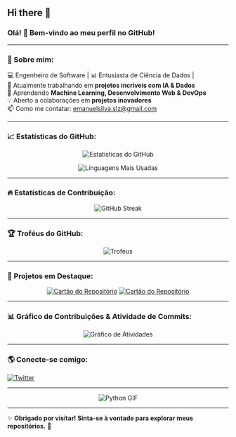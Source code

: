 ## Hi there 👋
### Olá! 👋 Bem-vindo ao meu perfil no GitHub!

---

### 🚀 Sobre mim:
💻 Engenheiro de Software | 📊 Entusiasta de Ciência de Dados |  
🔭 Atualmente trabalhando em **projetos incríveis com IA & Dados**  
🌱 Aprendendo **Machine Learning, Desenvolvimento Web & DevOps**  
💡 Aberto a colaborações em **projetos inovadores**  
📫 Como me contatar: [emanuelsilva.slz@gmail.com](mailto:emanuelsilva.slz@gmail.com)  

---

### 📈 Estatísticas do GitHub:
<div align="center">

![Estatísticas do GitHub](https://github-readme-stats.vercel.app/api?username=EmanuelSilva69&show_icons=true&theme=radical)

![Linguagens Mais Usadas](https://github-readme-stats.vercel.app/api/top-langs/?username=EmanuelSilva69&layout=compact&theme=radical)

</div>

---

### 🔥 Estatísticas de Contribuição:
<div align="center">

![GitHub Streak](https://github-readme-streak-stats.herokuapp.com/?user=EmanuelSilva69&theme=radical)

</div>

---

### 🏆 Troféus do GitHub:
<div align="center">

![Troféus](https://github-profile-trophy.vercel.app/?username=EmanuelSilva69&theme=onedark&no-bg=true&no-frame=true)

</div>

---

### 🚀 Projetos em Destaque:
<div align="center">

[![Cartão do Repositório](https://github-readme-stats.vercel.app/api/pin/?username=EmanuelSilva69&repo=Formigueiro-em-Netlogo&theme=radical)](https://github.com/EmanuelSilva69/Formigueiro-em-Netlogo)
[![Cartão do Repositório](https://github-readme-stats.vercel.app/api/pin/?username=EmanuelSilva69&repo=Tutor-IA&theme=radical)](https://github.com/EmanuelSilva69/Tutor-IA)

</div>

---

### 📊 Gráfico de Contribuições & Atividade de Commits:
<div align="center">

![Gráfico de Atividades](https://github-readme-activity-graph.vercel.app/graph?username=EmanuelSilva69&theme=radical)


</div>

---


### 🌎 Conecte-se comigo:
[![Twitter](https://img.shields.io/badge/-Twitter-blue?style=for-the-badge&logo=Twitter&logoColor=white)](https://x.com/ChubbyPog)


---


<div align="center">

![Python GIF](https://media.giphy.com/media/KAq5w47R9rmTuvWOWa/giphy.gif)

</div>

---

✨ **Obrigado por visitar! Sinta-se à vontade para explorar meus repositórios.** 🚀
